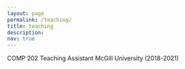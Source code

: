 ```yaml
---
layout: page
permalink: /teaching/
title: teaching
description: 
nav: true
---
```


COMP 202 Teaching Assistant McGill University (2018-2021)
